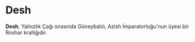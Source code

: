 # Desh

**Desh**, Yalnızlık Çağı sırasında Güneybatılı, Azish İmparatorluğu'nun üyesi bir Roshar krallığıdır.
